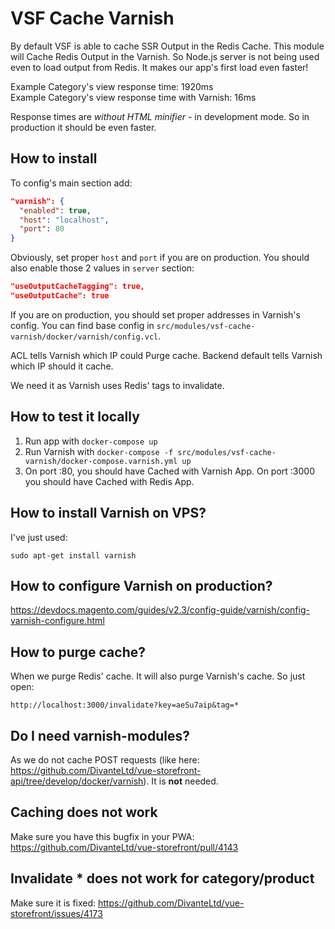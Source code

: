 # VSF Cache Varnish

By default VSF is able to cache SSR Output in the Redis Cache. This module will Cache Redis Output in the Varnish. So Node.js server is not being used even to load output from Redis. It makes our app's first load even faster!

Example Category's view response time: 1920ms   
Example Category's view response time with Varnish: 16ms   

Response times are *without HTML minifier* - in development mode. So in production it should be even faster.

## How to install
To config's main section add:
```json
"varnish": {
  "enabled": true,
  "host": "localhost",
  "port": 80
}
```

Obviously, set proper `host` and `port` if you are on production.
You should also enable those 2 values in `server` section:
```json
"useOutputCacheTagging": true,
"useOutputCache": true
```

If you are on production, you should set proper addresses in Varnish's config. You can find base config in `src/modules/vsf-cache-varnish/docker/varnish/config.vcl`.

ACL tells Varnish which IP could Purge cache.
Backend default tells Varnish which IP should it cache.

We need it as Varnish uses Redis' tags to invalidate.

## How to test it locally
1. Run app with `docker-compose up`
2. Run Varnish with `docker-compose -f src/modules/vsf-cache-varnish/docker-compose.varnish.yml up`
3. On port :80, you should have Cached with Varnish App. On port :3000 you should have Cached with Redis App.

## How to install Varnish on VPS?
I've just used:
```
sudo apt-get install varnish
```

## How to configure Varnish on production?
https://devdocs.magento.com/guides/v2.3/config-guide/varnish/config-varnish-configure.html

## How to purge cache?
When we purge Redis' cache. It will also purge Varnish's cache. So just open:
```
http://localhost:3000/invalidate?key=aeSu7aip&tag=*
```

## Do I need varnish-modules?
As we do not cache POST requests (like here: https://github.com/DivanteLtd/vue-storefront-api/tree/develop/docker/varnish). It is **not** needed.

## Caching does not work
Make sure you have this bugfix in your PWA: https://github.com/DivanteLtd/vue-storefront/pull/4143

## Invalidate * does not work for category/product
Make sure it is fixed: https://github.com/DivanteLtd/vue-storefront/issues/4173
